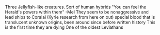 Three Jellyfish-like creatures. Sort of human hybrids
"You can feel the Herald's powers within them" -Mel
They seem to be nonaggressive and lead ships to Coralai
(Kyrie research from here on out)
special blood that is translucent
unknown origins, been around since before written history
This is the first time they are dying
One of the oldest Leviathans